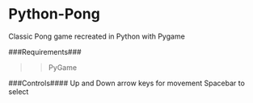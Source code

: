 # Python-Pong
Classic Pong game recreated in Python with Pygame

###Requirements###
>>PyGame

###Controls####
Up and Down arrow keys for movement
Spacebar to select
